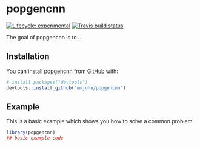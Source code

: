 
<!-- README.md is generated from README.Rmd. Please edit that file -->

# popgencnn

<!-- badges: start -->

[![Lifecycle:
experimental](https://img.shields.io/badge/lifecycle-experimental-orange.svg)](https://www.tidyverse.org/lifecycle/#experimental)
[![Travis build
status](https://travis-ci.com/mmjohn/popgencnn.svg?branch=master)](https://travis-ci.com/mmjohn/popgencnn)
<!-- badges: end -->

The goal of popgencnn is to …

## Installation

You can install popgencnn from [GitHub](https://github.com/) with:

``` r
# install.packages("devtools")
devtools::install_github("mmjohn/popgencnn")
```

## Example

This is a basic example which shows you how to solve a common problem:

``` r
library(popgencnn)
## basic example code
```
